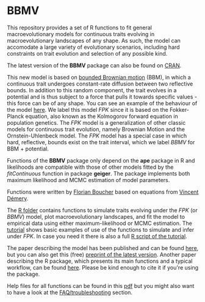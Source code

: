 # BBMV
This repository provides a set of R functions to fit general macroevolutionary models for continuous traits evolving in macroevolutionary landscapes of any shape. As such, the model can accomodate a large variety of evolutionary scenarios, including hard constraints on trait evolution and selection of any possible kind.

The latest version of the **BBMV** package can also be found on [CRAN](https://CRAN.R-project.org/package=BBMV). 

This new model is based on [bounded Brownian motion](https://github.com/fcboucher/BBM) (BBM), in which a continuous trait undergoes constant-rate diffusion between two reflective bounds. In addition to this random component, the trait evolves in a potential and is thus subject to a force that pulls it towards specific values - this force can be of any shape. You can see an example of the behaviour of the model [here](https://github.com/fcboucher/BBMV/blob/master/FPK_basics_figure.pdf). We label this model *FPK* since it is based on the Fokker-Planck equation, also known as the Kolmogorov forward equation in population genetics. The *FPK* model is a generalization of other classic models for continuous trait evolution, namely Brownian Motion and the Ornstein-Uhlenbeck model.  The *FPK* model has a special case in which hard, reflective, bounds exist on the trait interval, which we label *BBMV* for BBM + potential.

Functions of the **BBMV** package only depend on the **ape** package in R and likelihoods are compatible with those of other models fitted by the *fitContinuous* function in package **geiger**. The package implements both maximum likelihood and MCMC estimation of model parameters.

Functions were written by [Florian Boucher](https://sites.google.com/site/floriaboucher/) based on equations from [Vincent Démery](https://www.pct.espci.fr/~vdemery/).

The [R folder](https://github.com/fcboucher/BBMV/tree/master/R) contains functions to simulate traits evolving under the *FPK* (or *BBMV*) model, plot macroevolutionary landscapes, and fit the model to empirical data using either maximum-likelihood or MCMC estimation. 
The [tutorial](https://github.com/fcboucher/BBMV/blob/master/Tutorial-BBMV.md) shows basic examples of use of the functions to simulate and infer under *FPK*. In case you need it there is also a full [R script of the tutorial](https://github.com/fcboucher/BBMV/blob/master/Example_script_BBMV_package.r). 

The paper describing the model has been published and can be found [here](https://academic.oup.com/sysbio/article-abstract/doi/10.1093/sysbio/syx075/4210009/A-General-Model-for-Estimating-Macroevolutionary?redirectedFrom=fulltext), but you can also get this (free) [preprint of the latest version](https://github.com/fcboucher/BBMV/blob/master/Manuscript/). Another paper describing the R package, which presents its main functions and a typical workflow, can be found [here](https://onlinelibrary.wiley.com/doi/abs/10.1111/ecog.04045). Please be kind enough to cite it if you're using the package.

Help files for all functions can be found in this [pdf](https://github.com/fcboucher/BBMV/blob/master/BBMV-manual.pdf) but you might also want to have a look at the [FAQ/troubleshooting](https://github.com/fcboucher/BBMV/blob/master/FAQ-Troubleshooting.md) section.
